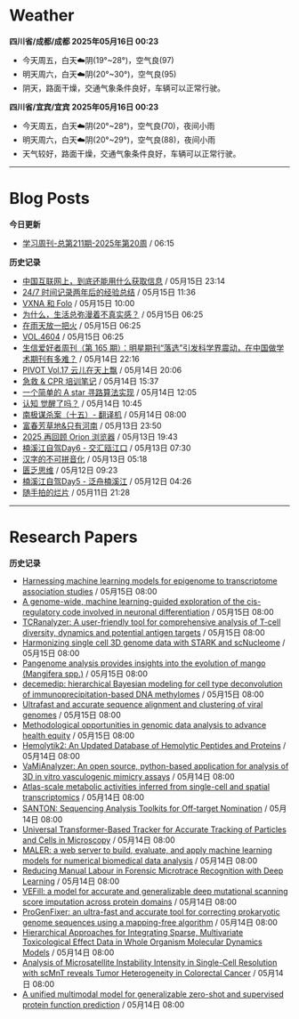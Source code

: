# Weather
<!--qweather:start-->
**四川省/成都/成都 2025年05月16日 00:23**
- 今天周五，白天☁️阴(19°~28°)，空气良(97)
- 明天周六，白天☁️阴(20°~30°)，空气良(95)
- 阴天，路面干燥，交通气象条件良好，车辆可以正常行驶。

**四川省/宜宾/宜宾 2025年05月16日 00:23**
- 今天周五，白天☁️阴(20°~28°)，空气良(70)，夜间小雨
- 明天周六，白天☁️阴(20°~29°)，空气良(88)，夜间小雨
- 天气较好，路面干燥，交通气象条件良好，车辆可以正常行驶。
<!--qweather:end-->
---
# Blog Posts
<!--rss-blogs:start-->
**今日更新**
- [学习周刊-总第211期-2025年第20周](https://wiki.eryajf.net/pages/a0fa42/) / 06:15

**历史记录**
- [中国互联网上，到底还能用什么获取信息](https://cyp0633.icu/timeline/2025/05/fsou-lawsuit/) / 05月15日 23:14
- [24/7 时间记录两年后的经验总结](https://thirdshire.com/timetracking/) / 05月15日 11:36
- [VXNA 和 Folo](https://anotherdayu.com/2025/6972/) / 05月15日 10:00
- [为什么，生活总弥漫着不真实感？](http://m.wufazhuce.com/question/4365) / 05月15日 06:25
- [在雨天放一把火](http://m.wufazhuce.com/article/6792) / 05月15日 06:25
- [VOL.4604](http://m.wufazhuce.com/one/4755) / 05月15日 06:25
- [生信爱好者周刊（第 165 期）：明星期刊“落选”引发科学界震动，在中国做学术期刊有多难？](https://openbiox.github.io/weekly/issue-165/) / 05月14日 22:16
- [PIVOT Vol.17 云儿在天上飘](https://anotherdayu.com/2025/6966/) / 05月14日 20:06
- [急救 & CPR 培训笔记](https://blog.douchi.space/first-aid-training/) / 05月14日 15:37
- [一个简单的 A star 寻路算法实现](https://blog.codingnow.com/2025/05/a_star_pathfinding.html) / 05月14日 12:05
- [认知 觉醒了吗？](https://imzm.im/cognitive-awakening/) / 05月14日 10:45
- [南极谋杀案（十五）- 翻译机](https://yufree.cn/cn/2025/05/14/anterictic-murder/) / 05月14日 08:00
- [富春芳草地&amp;只有河南](https://www.skyue.com/25051323.html) / 05月13日 23:50
- [2025 再回顾 Orion 浏览器](https://anotherdayu.com/2025/6953/) / 05月13日 19:43
- [楠溪江自驾Day6 - 交汇瓯江口](https://blog.ops-coffee.cn/r/city-china-zhejiang-wenzhou-yongjia-nanxijiang-06.html) / 05月13日 07:30
- [汉字的不可拼音化](https://justgoidea.com/the-impossibility-of-pinyin-for-chinese-characters/) / 05月13日 05:18
- [匮乏思维](https://blog.douchi.space/scarcity-mindset/) / 05月12日 09:23
- [楠溪江自驾Day5 - 泛舟楠溪江](https://blog.ops-coffee.cn/r/city-china-zhejiang-wenzhou-yongjia-nanxijiang-05.html) / 05月12日 04:26
- [随手拍的烂片](https://innei.in/notes/191) / 05月11日 21:28
<!--rss-blogs:end-->
---
# Research Papers
<!--rss-papers:start-->
**历史记录**
- [Harnessing machine learning models for epigenome to transcriptome association studies](https://www.biorxiv.org/content/10.1101/2025.05.09.653095v1?rss=1) / 05月15日 08:00
- [A genome-wide, machine learning-guided exploration of the cis-regulatory code involved in neuronal differentiation](https://www.biorxiv.org/content/10.1101/2025.05.14.653995v1?rss=1) / 05月15日 08:00
- [TCRanalyzer: A user-friendly tool for comprehensive analysis of T-cell diversity, dynamics and potential antigen targets](https://www.biorxiv.org/content/10.1101/2025.05.09.652820v1?rss=1) / 05月15日 08:00
- [Harmonizing single cell 3D genome data with STARK and scNucleome](https://www.biorxiv.org/content/10.1101/2025.05.10.653247v1?rss=1) / 05月15日 08:00
- [Pangenome analysis provides insights into the evolution of mango (Mangifera spp.)](https://www.biorxiv.org/content/10.1101/2025.05.09.653124v1?rss=1) / 05月15日 08:00
- [decemedip: hierarchical Bayesian modeling for cell type deconvolution of immunoprecipitation-based DNA methylomes](https://www.biorxiv.org/content/10.1101/2025.05.09.653152v1?rss=1) / 05月15日 08:00
- [Ultrafast and accurate sequence alignment and clustering of viral genomes](https://www.nature.com/articles/s41592-025-02701-7) / 05月15日 08:00
- [Methodological opportunities in genomic data analysis to advance health equity](https://www.nature.com/articles/s41576-025-00839-w) / 05月15日 08:00
- [Hemolytik2: An Updated Database of Hemolytic Peptides and Proteins](https://www.biorxiv.org/content/10.1101/2025.05.12.653624v1?rss=1) / 05月14日 08:00
- [VaMiAnalyzer: An open source, python-based application for analysis of 3D in vitro vasculogenic mimicry assays](https://www.biorxiv.org/content/10.1101/2025.05.13.653881v1?rss=1) / 05月14日 08:00
- [Atlas-scale metabolic activities inferred from single-cell and spatial transcriptomics](https://www.biorxiv.org/content/10.1101/2025.05.09.653038v1?rss=1) / 05月14日 08:00
- [SANTON: Sequencing Analysis Toolkits for Off-target Nomination](https://www.biorxiv.org/content/10.1101/2025.05.09.653082v1?rss=1) / 05月14日 08:00
- [Universal Transformer-Based Tracker for Accurate Tracking of Particles and Cells in Microscopy](https://www.biorxiv.org/content/10.1101/2025.05.09.653028v1?rss=1) / 05月14日 08:00
- [MALER: a web server to build, evaluate, and apply machine learning models for numerical biomedical data analysis](https://www.biorxiv.org/content/10.1101/2025.05.09.653008v1?rss=1) / 05月14日 08:00
- [Reducing Manual Labour in Forensic Microtrace Recognition with Deep Learning](https://www.biorxiv.org/content/10.1101/2025.05.09.653056v1?rss=1) / 05月14日 08:00
- [VEFill: a model for accurate and generalizable deep mutational scanning score imputation across protein domains](https://www.biorxiv.org/content/10.1101/2025.05.14.653991v1?rss=1) / 05月14日 08:00
- [ProGenFixer: an ultra-fast and accurate tool for correcting prokaryotic genome sequences using a mapping-free algorithm](https://www.biorxiv.org/content/10.1101/2025.05.09.653025v1?rss=1) / 05月14日 08:00
- [Hierarchical Approaches for Integrating Sparse, Multivariate Toxicological Effect Data in Whole Organism Molecular Dynamics Models](https://www.biorxiv.org/content/10.1101/2025.05.09.652942v1?rss=1) / 05月14日 08:00
- [Analysis of Microsatellite Instability Intensity in Single-Cell Resolution with scMnT reveals Tumor Heterogeneity in Colorectal Cancer](https://www.biorxiv.org/content/10.1101/2025.05.09.653227v1?rss=1) / 05月14日 08:00
- [A unified multimodal model for generalizable zero-shot and supervised protein function prediction](https://www.biorxiv.org/content/10.1101/2025.05.09.653226v1?rss=1) / 05月14日 08:00
<!--rss-papers:end-->

